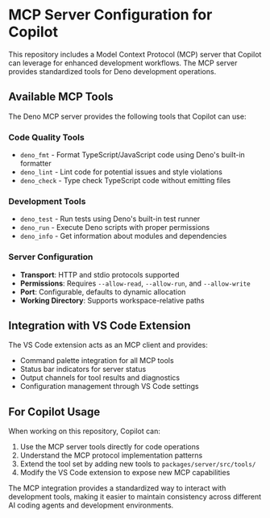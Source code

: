 # MCP Server Configuration for Copilot

This repository includes a Model Context Protocol (MCP) server that Copilot can leverage for enhanced development workflows. The MCP server provides standardized tools for Deno development operations.

## Available MCP Tools

The Deno MCP server provides the following tools that Copilot can use:

### Code Quality Tools

- `deno_fmt` - Format TypeScript/JavaScript code using Deno's built-in formatter
- `deno_lint` - Lint code for potential issues and style violations
- `deno_check` - Type check TypeScript code without emitting files

### Development Tools

- `deno_test` - Run tests using Deno's built-in test runner
- `deno_run` - Execute Deno scripts with proper permissions
- `deno_info` - Get information about modules and dependencies

### Server Configuration

- **Transport**: HTTP and stdio protocols supported
- **Permissions**: Requires `--allow-read`, `--allow-run`, and `--allow-write`
- **Port**: Configurable, defaults to dynamic allocation
- **Working Directory**: Supports workspace-relative paths

## Integration with VS Code Extension

The VS Code extension acts as an MCP client and provides:

- Command palette integration for all MCP tools
- Status bar indicators for server status
- Output channels for tool results and diagnostics
- Configuration management through VS Code settings

## For Copilot Usage

When working on this repository, Copilot can:

1. Use the MCP server tools directly for code operations
2. Understand the MCP protocol implementation patterns
3. Extend the tool set by adding new tools to `packages/server/src/tools/`
4. Modify the VS Code extension to expose new MCP capabilities

The MCP integration provides a standardized way to interact with development tools, making it easier to maintain consistency across different AI coding agents and development environments.
